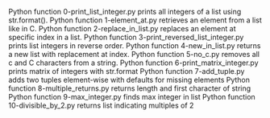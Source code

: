 Python function 0-print_list_integer.py prints all integers of a list using str.format().
Python function 1-element_at.py retrieves an element from a list like in C.
Python function 2-replace_in_list.py replaces an element at specific index in a list.
Python function 3-print_reversed_list_integer.py prints list integers in reverse order.
Python function 4-new_in_list.py returns a new list with replacement at index.
Python function 5-no_c.py removes all c and C characters from a string.
Python function 6-print_matrix_integer.py prints matrix of integers with str.format
Python function 7-add_tuple.py adds two tuples element-wise with defaults for missing elements
Python function 8-multiple_returns.py returns length and first character of string
Python function 9-max_integer.py finds max integer in list
Python function 10-divisible_by_2.py returns list indicating multiples of 2
